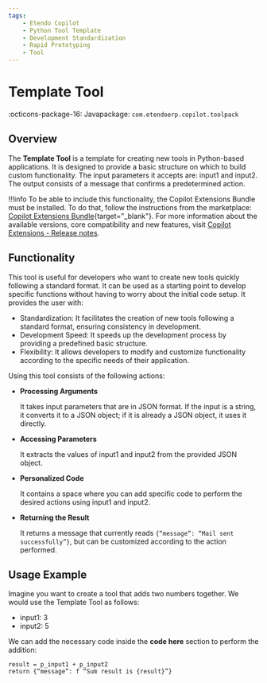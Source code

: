 ```yaml
---
tags:
    - Etendo Copilot
    - Python Tool Template
    - Development Standardization
    - Rapid Prototyping
    - Tool
---
```


# Template Tool

:octicons-package-16: Javapackage: `com.etendoerp.copilot.toolpack`

## Overview

The **Template Tool** is a template for creating new tools in Python-based applications. It is designed to provide a basic structure on which to build custom functionality. The input parameters it accepts are: input1 and input2. The output consists of a message that confirms a predetermined action.

!!!info
    To be able to include this functionality, the Copilot Extensions Bundle must be installed. To do that, follow the instructions from the marketplace: [Copilot Extensions Bundle](https://marketplace.etendo.cloud/?#/product-details?module=82C5DA1B57884611ABA8F025619D4C05){target="\_blank"}. For more information about the available versions, core compatibility and new features, visit [Copilot Extensions - Release notes](../../../whats-new/release-notes/etendo-copilot/bundles/release-notes.md).

## Functionality

This tool is useful for developers who want to create new tools quickly following a standard format. It can be used as a starting point to develop specific functions without having to worry about the initial code setup. It provides the user with:

- Standardization: It facilitates the creation of new tools following a standard format, ensuring consistency in development.
- Development Speed: It speeds up the development process by providing a predefined basic structure.
- Flexibility: It allows developers to modify and customize functionality according to the specific needs of their application.

Using this tool consists of the following actions:

- **Processing Arguments**

    It takes input parameters that are in JSON format. If the input is a string, it converts it to a JSON object; if it is already a JSON object, it uses it directly.

- **Accessing Parameters**
    
    It extracts the values of input1 and input2 from the provided JSON object.

- **Personalized Code**
    
    It contains a space where you can add specific code to perform the desired actions using input1 and input2.

- **Returning the Result**

    It returns a message that currently reads `{“message”: “Mail sent successfully”}`, but can be customized according to the action performed.

## Usage Example

Imagine you want to create a tool that adds two numbers together. We would use the Template Tool as follows:
    
- input1: 3
- input2: 5

We can add the necessary code inside the **code here** section to perform the addition:

```
result = p_input1 + p_input2
return {“message”: f “Sum result is {result}”}
```